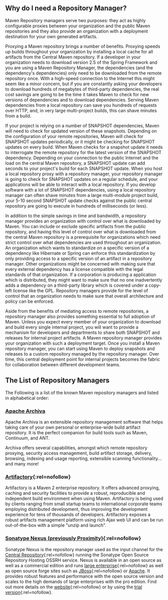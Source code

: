 ## Why do I need a Repository Manager?

Maven Repository managers serve two purposes: they act as highly
configurable proxies between your organization and the public Maven
repositories and they also provide an organization with a deployment
destination for your own generated artifacts.

Proxying a Maven repository brings a number of benefits. Proxying speeds
up builds throughout your organization by installing a local cache for
all artifacts from the Central Maven repository. If a developer in your
organization needs to download version 2.5 of the Spring Framework and
you are using a Maven Repository Manager, the dependencies (and the
dependency's dependencies) only need to be downloaded from the remote
repository once. With a high-speed connection to the Internet this might
seem like a minor concern, but if you are constantly asking your
developers to download hundreds of megabytes of third-party
dependencies, the real cost savings are going to be the time it takes
Maven to check for new versions of dependencies and to download
dependencies. Serving Maven dependencies from a local repository can
save you hundreds of requests over HTTP, and, in very large
multi-project builds, this can shave minutes from a build.

If your project is relying on a number of SNAPSHOT dependencies, Maven
will need to check for updated version of these snapshots. Depending on
the configuration of your remote repositories, Maven will check for
SNAPSHOT updates periodically, or it might be checking for SNAPSHOT
updates on every build. When Maven checks for a snapshot update it needs
to interrogate the remote repository for the latest version of the
SNAPSHOT dependency. Depending on your connection to the public Internet
and the load on the central Maven repository, a SNAPSHOT update can add
seconds to your project's build for each SNAPSHOT update. When you host
a local repository proxy with a repository manager, your repository
manager is going to check for SNAPSHOT updates on a regular schedule,
and your applications will be able to interact with a local repository.
If you develop software with a lot of SNAPSHOT dependencies, using a
local repository manager can often shave minutes from a large
multi-module project build, your 5-10 second SNAPSHOT update checks
against the public central repository are going to execute in hundreds
of milliseconds (or less).

In addition to the simple savings in time and bandwidth, a repository
manager provides an organization with control over what is downloaded by
Maven. You can include or exclude specific artifacts from the public
repository, and having this level of control over what is downloaded
from the central Maven repository is a prerequisite for organizations
which need strict control over what dependencies are used throughout an
organization. An organization which wants to standardize on a specific
version of a dependency like Hibernate or Spring can enforce this
standardization by only providing access to a specific version of an
artifact in a repository manager. Other organizations might be concerned
with making sure that every external dependency has a license compatible
with the legal standards of that organization. If a corporation is
producing a application which is distributed, they might want to make
sure that no one inadvertently adds a dependency on a third-party
library which is covered under a copy-left license like the GPL.
Repository managers provide for the level of control that an
organization needs to make sure that overall architecture and policy can
be enforced.

Aside from the benefits of mediating access to remote repositories, a
repository manager also provides something essential to full adoption of
Maven. Unless you expect every member of your organization to download
and build every single internal project, you will want to provide a
mechanism for developers and departments to share both SNAPSHOT and
releases for internal project artifacts. A Maven repository manager
provides your organization with such a deployment target. Once you
install a Maven repository manager, you can start using Maven to deploy
snapshots and releases to a custom repository managed by the repository
manager. Over time, this central deployment point for internal projects
becomes the fabric for collaboration between different development
teams.

## The List of Repository Managers

The Following is a list of the known Maven repository managers and
listed in alphabetical order:

### [Apache Archiva](http://archiva.apache.org/)

Apache Archiva is an extensible repository management software that
helps taking care of your own personal or enterprise-wide build artifact
repository. It is the perfect companion for build tools such as Maven,
Continuum, and ANT.

Archiva offers several capabilities, amongst which remote repository
proxying, security access management, build artifact storage, delivery,
browsing, indexing and usage reporting, extensible scanning
functionality... and many more!

### [Artifactory](http://www.jfrog.org/sites/artifactory/latest/){:rel=nofollow}

Artifactory is a Maven 2 enterprise repository. It offers advanced
proxying, caching and security facilities to provide a robust,
reproducible and independent build environment when using Maven.
Artifactory is being used by clients ranging from small startup teams to
international corporate teams employing distributed development, thus
improving the development experience for tens of thousands of
developers. Artifactory exposes a robust artifacts management platform
using rich Ajax web UI and can be run out-of-the-box with a simple
"unzip and launch".

### [Sonatype Nexus (previously Proximity)](http://nexus.sonatype.org){:rel=nofollow}

Sonatype Nexus is the repository manager used as the input channel for
the [Central Repository](http://search.maven.org){:rel=nofollow} running the Sonatype
Open Source Repository Hosting OSSRH service. Nexus is available in an
open source as well as a commercial edition and runs [large
enterprise](http://www.sonatype.com/about/customers){:rel=nofollow} as well as open
source forge sites such as
[JBoss](https://repository.jboss.org/nexus/index.html){:rel=nofollow} or
[Apache](https://repository.apache.org/). It provides robust features
and performance with the open source version and scales to the high
demands of large enterprises with the pro edition. Find out more details
on the [website](http://links.sonatype.com/products/nexus/pro/home){:rel=nofollow} or
by using the [trial
version](http://links.sonatype.com/products/nexus/pro/trial){:rel=nofollow}.